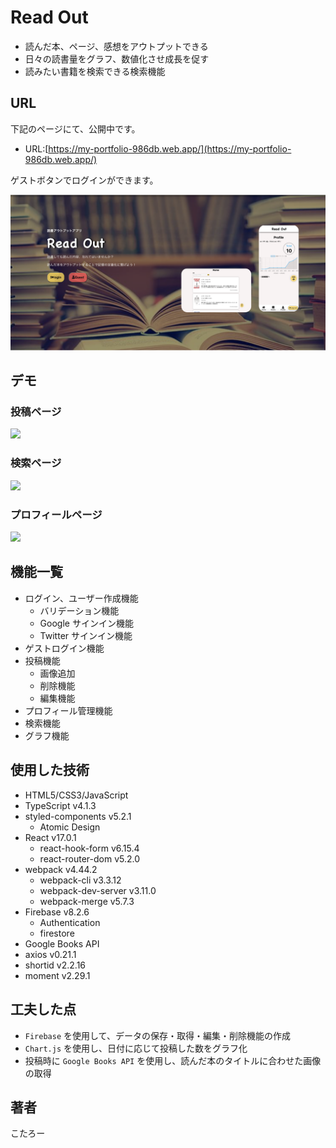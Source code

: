# Read Out

- 読んだ本、ページ、感想をアウトプットできる
- 日々の読書量をグラフ、数値化させ成長を促す
- 読みたい書籍を検索できる検索機能

## URL

下記のページにて、公開中です。

- URL:[https://my-portfolio-986db.web.app/](https://my-portfolio-986db.web.app/)

ゲストボタンでログインができます。

<img width="620px" src="./src/img/portfolio_top_page.png">

## デモ

### 投稿ページ

<img width="520px" src="https://user-images.githubusercontent.com/69884513/113231190-a80c4d80-92d5-11eb-8c80-75406a5ee090.gif">

### 検索ページ

<img width="520px" src="https://user-images.githubusercontent.com/69884513/113231047-5368d280-92d5-11eb-8599-7d65600f935b.gif">

### プロフィールページ

<img width="520px" src="https://user-images.githubusercontent.com/69884513/113230789-c0c83380-92d4-11eb-98e7-3098e9e9b22a.gif">

## 機能一覧

- ログイン、ユーザー作成機能
  - バリデーション機能
  - Google サインイン機能
  - Twitter サインイン機能
- ゲストログイン機能
- 投稿機能
  - 画像追加
  - 削除機能
  - 編集機能
- プロフィール管理機能
- 検索機能
- グラフ機能

## 使用した技術

- HTML5/CSS3/JavaScript
- TypeScript v4.1.3
- styled-components v5.2.1
  - Atomic Design
- React v17.0.1
  - react-hook-form v6.15.4
  - react-router-dom v5.2.0
- webpack v4.44.2
  - webpack-cli v3.3.12
  - webpack-dev-server v3.11.0
  - webpack-merge v5.7.3
- Firebase v8.2.6
  - Authentication
  - firestore
- Google Books API
- axios v0.21.1
- shortid v2.2.16
- moment v2.29.1

## 工夫した点

- `Firebase` を使用して、データの保存・取得・編集・削除機能の作成
- `Chart.js` を使用し、日付に応じて投稿した数をグラフ化
- 投稿時に `Google Books API` を使用し、読んだ本のタイトルに合わせた画像の取得

## 著者

こたろー
